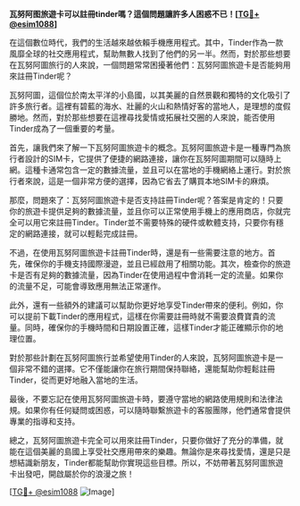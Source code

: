 **瓦努阿图旅遊卡可以註冊tinder嗎？這個問題讓許多人困惑不已！[[TG💪+ @esim1088](https://t.me/s/esim1088)]**

在這個數位時代，我們的生活越來越依賴手機應用程式。其中，Tinder作為一款風靡全球的社交應用程式，幫助無數人找到了他們的另一半。然而，對於那些想要在瓦努阿圖旅行的人來說，一個問題常常困擾著他們：瓦努阿圖旅遊卡是否能夠用來註冊Tinder呢？

瓦努阿圖，這個位於南太平洋的小島國，以其美麗的自然景觀和獨特的文化吸引了許多旅行者。這裡有碧藍的海水、壯麗的火山和熱情好客的當地人，是理想的度假勝地。然而，對於那些想要在這裡尋找愛情或拓展社交圈的人來說，能否使用Tinder成為了一個重要的考量。

首先，讓我們來了解一下瓦努阿圖旅遊卡的概念。瓦努阿圖旅遊卡是一種專門為旅行者設計的SIM卡，它提供了便捷的網路連接，讓你在瓦努阿圖期間可以隨時上網。這種卡通常包含一定的數據流量，並且可以在當地的手機網絡上運行。對於旅行者來說，這是一個非常方便的選擇，因為它省去了購買本地SIM卡的麻煩。

那麼，問題來了：瓦努阿圖旅遊卡是否支持註冊Tinder呢？答案是肯定的！只要你的旅遊卡提供足夠的數據流量，並且你可以正常使用手機上的應用商店，你就完全可以用它來註冊Tinder。Tinder並不需要特殊的硬件或軟體支持，只要你有穩定的網路連接，就可以輕鬆完成註冊。

不過，在使用瓦努阿圖旅遊卡註冊Tinder時，還是有一些需要注意的地方。首先，確保你的手機支持國際漫遊，並且已經啟用了相關功能。其次，檢查你的旅遊卡是否有足夠的數據流量，因為Tinder在使用過程中會消耗一定的流量。如果你的流量不足，可能會導致應用無法正常運作。

此外，還有一些額外的建議可以幫助你更好地享受Tinder帶來的便利。例如，你可以提前下載Tinder的應用程式，這樣在你需要註冊時就不需要浪費寶貴的流量。同時，確保你的手機時間和日期設置正確，這樣Tinder才能正確顯示你的地理位置。

對於那些計劃在瓦努阿圖旅行並希望使用Tinder的人來說，瓦努阿圖旅遊卡是一個非常不錯的選擇。它不僅能讓你在旅行期間保持聯絡，還能幫助你輕鬆註冊Tinder，從而更好地融入當地的生活。

最後，不要忘記在使用瓦努阿圖旅遊卡時，要遵守當地的網路使用規則和法律法規。如果你有任何疑問或困惑，可以隨時聯繫旅遊卡的客服團隊，他們通常會提供專業的指導和支持。

總之，瓦努阿圖旅遊卡完全可以用來註冊Tinder，只要你做好了充分的準備，就能在這個美麗的島國上享受社交應用帶來的樂趣。無論你是來尋找愛情，還是只是想結識新朋友，Tinder都能幫助你實現這些目標。所以，不妨帶著瓦努阿圖旅遊卡出發吧，開啟屬於你的浪漫之旅！

[[TG💪+ @esim1088](https://t.me/s/esim1088) ![Image](https://i.postimg.cc/4NQfJmqS/Snipaste-2025-05-13-00-14-12.png)]